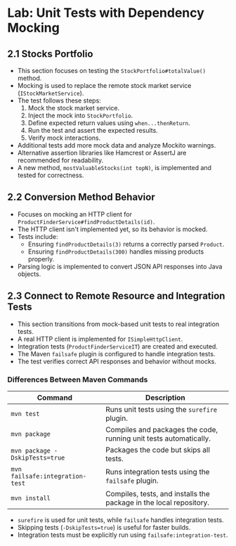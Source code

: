 # Lab: Unit Tests with Dependency Mocking

## 2.1 Stocks Portfolio

- This section focuses on testing the `StockPortfolio#totalValue()` method.
- Mocking is used to replace the remote stock market service (`IStockMarketService`).
- The test follows these steps:
  1. Mock the stock market service.
  2. Inject the mock into `StockPortfolio`.
  3. Define expected return values using `when...thenReturn`.
  4. Run the test and assert the expected results.
  5. Verify mock interactions.
- Additional tests add more mock data and analyze Mockito warnings.
- Alternative assertion libraries like Hamcrest or AssertJ are recommended for readability.
- A new method, `mostValuableStocks(int topN)`, is implemented and tested for correctness.

## 2.2 Conversion Method Behavior

- Focuses on mocking an HTTP client for `ProductFinderService#findProductDetails(id)`.
- The HTTP client isn't implemented yet, so its behavior is mocked.
- Tests include:
  - Ensuring `findProductDetails(3)` returns a correctly parsed `Product`.
  - Ensuring `findProductDetails(300)` handles missing products properly.
- Parsing logic is implemented to convert JSON API responses into Java objects.

## 2.3 Connect to Remote Resource and Integration Tests

- This section transitions from mock-based unit tests to real integration tests.
- A real HTTP client is implemented for `ISimpleHttpClient`.
- Integration tests (`ProductFinderServiceIT`) are created and executed.
- The Maven `failsafe` plugin is configured to handle integration tests.
- The test verifies correct API responses and behavior without mocks.

### Differences Between Maven Commands

| Command | Description |
|---------|-------------|
| `mvn test` | Runs unit tests using the `surefire` plugin. |
| `mvn package` | Compiles and packages the code, running unit tests automatically. |
| `mvn package -DskipTests=true` | Packages the code but skips all tests. |
| `mvn failsafe:integration-test` | Runs integration tests using the `failsafe` plugin. |
| `mvn install` | Compiles, tests, and installs the package in the local repository. |

- `surefire` is used for unit tests, while `failsafe` handles integration tests.
- Skipping tests (`-DskipTests=true`) is useful for faster builds.
- Integration tests must be explicitly run using `failsafe:integration-test`.